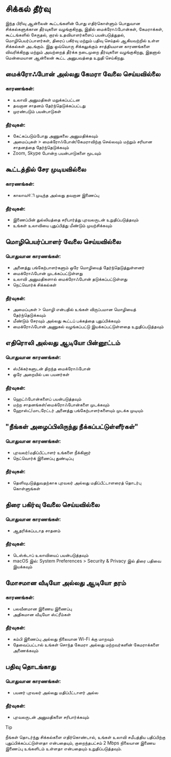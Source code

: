 # சிக்கல் தீர்வு

இந்த பிரிவு ஆன்லைன் கூட்டங்களின் போது எதிர்கொள்ளும் பொதுவான சிக்கல்களுக்கான தீர்வுகளை வழங்குகிறது, இதில் மைக்ரோஃபோன்கள், கேமராக்கள், கூட்டங்களில் சேருதல், குரல் உதவியாளர்களைப் பயன்படுத்துதல், மொழிபெயர்ப்பாளர்கள், திரைப் பகிர்வு மற்றும் பதிவு செய்தல் ஆகியவற்றில் உள்ள சிக்கல்கள் அடங்கும். இது ஒவ்வொரு சிக்கலுக்கும் சாத்தியமான காரணங்களை விவரிக்கிறது மற்றும் அவற்றைத் தீர்க்க நடைமுறை தீர்வுகளை வழங்குகிறது, இதனால் மென்மையான ஆன்லைன் கூட்ட அனுபவத்தை உறுதி செய்கிறது.

## மைக்ரோஃபோன் அல்லது கேமரா வேலை செய்யவில்லை

### காரணங்கள்:

- உலாவி அனுமதிகள் மறுக்கப்பட்டன
- தவறான சாதனம் தேர்ந்தெடுக்கப்பட்டது
- முரண்படும் பயன்பாடுகள்

### தீர்வுகள்:

- கேட்கப்படும்போது அணுகலை அனுமதிக்கவும்
- அமைப்புகள் > மைக்ரோஃபோன்/கேமராவிற்கு செல்லவும் மற்றும் சரியான சாதனத்தை தேர்ந்தெடுக்கவும்
- Zoom, Skype போன்ற பயன்பாடுகளை மூடவும்

## கூட்டத்தில் சேர முடியவில்லை

### காரணங்கள்:

- காலாவधி முடிந்த அல்லது தவறான இணைப்பு

### தீர்வுகள்:

- இணைப்பின் துல்லியத்தை சரிபார்த்து புரவலருடன் உறுதிப்படுத்தவும்
- உங்கள் உலாவியை புதுப்பித்து மீண்டும் முயற்சிக்கவும்

## மொழிபெயர்ப்பாளர் வேலை செய்யவில்லை

### பொதுவான காரணங்கள்:

- அனைத்து பங்கேற்பாளர்களும் ஒரே மொழியைத் தேர்ந்தெடுத்துள்ளனர்
- மைக்ரோஃபோன் முடக்கப்பட்டுள்ளது
- உலாவி அனுமதிகளால் மைக்ரோஃபோன் தடுக்கப்பட்டுள்ளது
- நெட்வொர்க் சிக்கல்கள்

### தீர்வுகள்:

- அமைப்புகள் > மொழி என்பதில் உங்கள் விருப்பமான மொழியைத் தேர்ந்தெடுக்கவும்
- மீண்டும் சேரவும் அல்லது கூட்டப் பக்கத்தை புதுப்பிக்கவும்
- மைக்ரோஃபோன் அணுகல் வழங்கப்பட்டு இயக்கப்பட்டுள்ளதை உறுதிப்படுத்தவும்

## எதிரொலி அல்லது ஆடியோ பின்னூட்டம்

### பொதுவான காரணங்கள்:

- ஸ்பீக்கர்களுடன் திறந்த மைக்ரோஃபோன்
- ஒரே அறையில் பல பயனர்கள்

### தீர்வுகள்:

- ஹெட்ஃபோன்களைப் பயன்படுத்தவும்
- மற்ற சாதனங்கள்/மைக்ரோஃபோன்களை முடக்கவும்
- ஹோஸ்ட்/மாடரேட்டர் அனைத்து பங்கேற்பாளர்களையும் முடக்க முடியும்

## "நீங்கள் அழைப்பிலிருந்து நீக்கப்பட்டுள்ளீர்கள்"

### பொதுவான காரணங்கள்:

- புரவலர்/மதிப்பீட்டாளர் உங்களை நீக்கினார்
- நெட்வொர்க் இணைப்பு துண்டிப்பு

### தீர்வுகள்:

- தெளிவுபடுத்துவதற்காக புரவலர் அல்லது மதிப்பீட்டாளரைத் தொடர்பு கொள்ளுங்கள்

## திரை பகிர்வு வேலை செய்யவில்லை

### பொதுவான காரணங்கள்:

- ஆதரிக்கப்படாத சாதனம்

### தீர்வுகள்:

- டெஸ்க்டாப் உலாவியைப் பயன்படுத்தவும்
- macOS இல்: System Preferences > Security & Privacy இல் திரை பதிவை இயக்கவும்

## மோசமான வீடியோ அல்லது ஆடியோ தரம்

### காரணங்கள்:

- பலவீனமான இணைய இணைப்பு
- அதிகமான வீடியோ ஸ்ட்ரீம்கள்

### தீர்வுகள்:

- கம்பி இணைப்பு அல்லது நிலையான Wi-Fi க்கு மாறவும்
- தேவைப்பட்டால் உங்கள் சொந்த கேமரா அல்லது மற்றவர்களின் கேமராக்களை அணைக்கவும்

## பதிவு தொடங்காது

### பொதுவான காரணங்கள்:

- பயனர் புரவலர் அல்லது மதிப்பீட்டாளர் அல்ல

### தீர்வுகள்:

- புரவலருடன் அனுமதிகளை சரிபார்க்கவும்

> [!TIP]
> நீங்கள் தொடர்ந்து சிக்கல்களை எதிர்கொண்டால், உங்கள் உலாவி சமீபத்திய பதிப்பிற்கு புதுப்பிக்கப்பட்டுள்ளதா என்பதையும், குறைந்தபட்சம் 2 Mbps நிலையான இணைய இணைப்பு உங்களிடம் உள்ளதா என்பதையும் உறுதிப்படுத்தவும்.